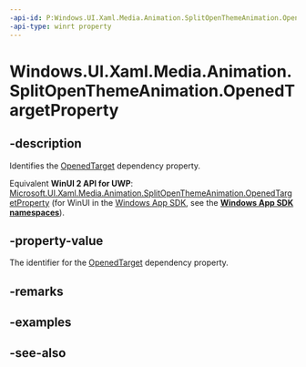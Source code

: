 ```yaml
---
-api-id: P:Windows.UI.Xaml.Media.Animation.SplitOpenThemeAnimation.OpenedTargetProperty
-api-type: winrt property
---
```


<!-- Property syntax
public Windows.UI.Xaml.DependencyProperty OpenedTargetProperty { get; }
-->

# Windows.UI.Xaml.Media.Animation.SplitOpenThemeAnimation.OpenedTargetProperty

## -description
Identifies the [OpenedTarget](splitopenthemeanimation_openedtarget.md) dependency property.

Equivalent **WinUI 2 API for UWP**: [Microsoft.UI.Xaml.Media.Animation.SplitOpenThemeAnimation.OpenedTargetProperty](/windows/winui/api/microsoft.ui.xaml.media.animation.splitopenthemeanimation.openedtargetproperty) (for WinUI in the [Windows App SDK](/windows/apps/windows-app-sdk/), see the **[Windows App SDK namespaces](/windows/windows-app-sdk/api/winrt/)**).

## -property-value
The identifier for the [OpenedTarget](splitopenthemeanimation_openedtarget.md) dependency property.

## -remarks

## -examples

## -see-also
